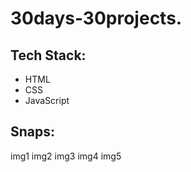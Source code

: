 # 30days-30projects.
<h2>Tech Stack:</h2> 
<ul>
<li>HTML</li>
<li>CSS</li>
<li>JavaScript</li>
</ul>

<h2>Snaps:</h2>
img1
img2
img3
img4
img5
